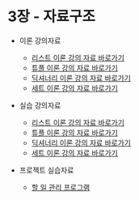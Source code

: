 # 3장 - 자료구조
- 이론 강의자료
    - [리스트 이론 강의 자료 바로가기](./lecture/list.py)
    - [튜플 이론 강의 자료 바로가기](./lecture/tuple.py)  
    - [딕셔너리 이론 강의 자료 바로가기](./lecture/dictionary.py)  
    - [세트 이론 강의 자료 바로가기](./lecture/set.py)  

- 실습 강의자료  
    - [리스트 이론 강의 자료 바로가기](./lecture/list.py)  
    - [튜플 이론 강의 자료 바로가기](./lecture/tuple.py)  
    - [딕셔너리 이론 강의 자료 바로가기](./lecture/dictionary.py)  
    - [세트 이론 강의 자료 바로가기](./lecture/set.py) 

- 프로젝트 실습자료
    - [할 일 관리 프로그램](./project/todo_list.py)

    